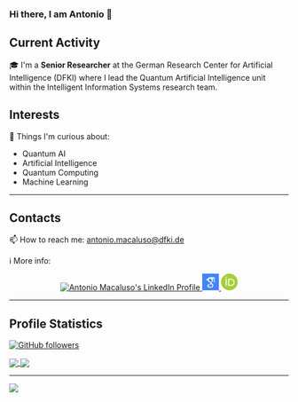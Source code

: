 ### Hi there, I am Antonio 👋

## Current Activity
🎓 I'm a **Senior Researcher** at the German Research Center for Artificial Intelligence (DFKI) where I lead the Quantum Artificial Intelligence unit within the Intelligent Information Systems research team.

<!--
**amacaluso/amacaluso** is a ✨ _special_ ✨ repository because its `README.md` (this file) appears on your GitHub profile.

Here are some ideas to get you started:

- 🔭 I’m currently working on ...
- 🌱 I’m currently learning ...
- 👯 I’m looking to collaborate on ...
- 🤔 I’m looking for help with ...
- 💬 Ask me about ...
- 📫 How to reach me: ...
- 😄 Pronouns: ...
- ⚡ Fun fact: ...
-->

<!--
#### Hi there, I'm Luca 🙂👋

**clissa/clissa** is a ✨ _special_ ✨ repository because its `README.md` (this file) appears on your GitHub profile.

Here are some ideas to get you started:

- 🔭 I’m currently working on ...
- 🌱 I’m currently learning ...
- 👯 I’m looking to collaborate on ...
- 🤔 I’m looking for help with ...
- 💬 Ask me about ...
- 📫 How to reach me: ...
- 😄 Pronouns: ...
- ⚡ Fun fact: ...




📝 Projects I've worked on include:
  - Designing and Implementation of Quantum Algorithms for Imtransition from human-based to AI-assisted detection and counting of neuronal cells in fluorescent microscopy images 🔬 📸
  - supporting the management of large computing infrastructures with NLP tools for topic modelling 💾 💡
  - predicting COVID-19 hospitalizations for supporting hospital bed scheduling during phase II of the pandemic 🛌 🏥
  - designing machine learning algorithms for quantum computing :atom: 🖥️

---

## Previous work

💼 **Data Scientist Junior** @ [Alten](https://www.alten.it/)
  - data management and analysis for the Customer Operation division of a TELCO 📊 📉
  - Predictive Maintenance for autovehicles 🔧 ⚙️

---

-->

## Interests

🤔 Things I'm curious about:
  - Quantum AI
  - Artificial Intelligence
  - Quantum Computing
  - Machine Learning

---

## Contacts

📫 How to reach me: <antonio.macaluso@dfki.de> 

ℹ️ More info:

<p align="center">

  <a href="https://www.linkedin.com/in/antonio-macaluso/">
    <img src="https://www.vectorlogo.zone/logos/linkedin/linkedin-icon.svg" alt="Antonio Macaluso's LinkedIn Profile" height="30" width="30">
  </a>
  
  <a href="https://scholar.google.com/citations?user=Z2R5HuEAAAAJ&hl=it">
    <img src="https://raw.githubusercontent.com/edent/SuperTinyIcons/master/images/svg/google_scholar.svg" alt="Antonio Macaluso's Google Scholar Profile" height="30" width="30">
  </a>
  
  <a href="https://orcid.org/0000-0002-1348-250X">
    <img src="https://raw.githubusercontent.com/edent/SuperTinyIcons/master/images/svg/orcid.svg" alt="Antonio Macaluso's Orcid Profile" height="30" width="30">
  </a>
 
</p>


--- 

## Profile Statistics

<!--
[![Anurag's GitHub stats](https://github-readme-stats.vercel.app/api?username=clissa)](https://github.com/anuraghazra/github-readme-stats)
[![Top Langs](https://github-readme-stats.vercel.app/api/top-langs/?username=clissa&layout=compact&hide=javascript,html)](https://github.com/anuraghazra/github-readme-stats)
-->

[![GitHub followers](https://img.shields.io/github/followers/amacaluso?style=social)](https://github.com/amacaluso)

<a href="https://github.com/anuraghazra/github-readme-stats">
  <img align="center" src="https://github-readme-stats.vercel.app/api?username=amacaluso&theme=algolia&show_icons=true&custom_title=Antonio's GitHub stats&count_private=true" />
</a>
<a href="https://github.com/anuraghazra/github-readme-stats">
  <img align="center" src="https://github-readme-stats.vercel.app/api/top-langs/?username=amacaluso&hide=javascript,html,css&theme=algolia&card_width=495" />
</a>

--- 

<!--
<h2 align="center">Languages and tools </h2>

<p align="center">
<code><img height="40" src="https://www.vectorlogo.zone/logos/r-project/r-project-icon.svg"></code> 
<code><img height="36" src="https://raw.githubusercontent.com/cncf/landscape/master/hosted_logos/rstudio.svg"></code> 
<code><img height="43" src="https://raw.githubusercontent.com/github/explore/80688e429a7d4ef2fca1e82350fe8e3517d3494d/topics/git/git.png"></code>
<code><img height="43" src="https://raw.githubusercontent.com/github/explore/80688e429a7d4ef2fca1e82350fe8e3517d3494d/topics/python/python.png"></code> 
<code><img height="35" src="https://raw.githubusercontent.com/github/explore/80688e429a7d4ef2fca1e82350fe8e3517d3494d/topics/postgresql/postgresql.png"></code>
<code><img height="35" src="https://www.vectorlogo.zone/logos/sas/sas-icon.svg"></code> 
<code><img height="35" src="https://raw.githubusercontent.com/file-icons/icons/master/svg/KNIME.svg"></code> 
<code><img height="35" src="https://raw.githubusercontent.com/file-icons/icons/master/svg/LaTeX.svg"></code> 
 
 
</p>
-->

![](https://komarev.com/ghpvc/?username=amacaluso)
